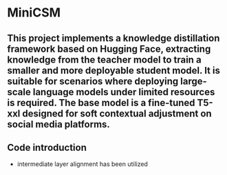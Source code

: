 # MiniCSM

This project implements a knowledge distillation framework based on Hugging Face, extracting knowledge from the teacher model to train a smaller and more deployable student model. It is suitable for scenarios where deploying large-scale language models under limited resources is required. 
The base model is a fine-tuned T5-xxl designed for soft contextual adjustment on social media platforms.
---

## **Code introduction**
- intermediate layer alignment has been utilized

